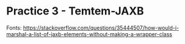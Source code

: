 # Practice 3 - Temtem-JAXB
 
Fonts: 
https://stackoverflow.com/questions/35444507/how-would-i-marshal-a-list-of-jaxb-elements-without-making-a-wrapper-class